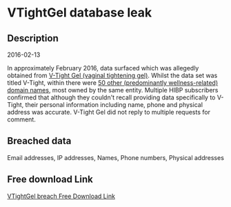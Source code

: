 # VTightGel database leak

## Description

2016-02-13

In approximately February 2016, data surfaced which was allegedly obtained from <a href="http://vtightgel.com/" target="_blank" rel="noopener">V-Tight Gel (vaginal tightening gel)</a>. Whilst the data set was titled V-Tight, within there were <a href="https://pastebin.com/raw/pN7nyjJ7" target="_blank" rel="noopener">50 other (predominantly wellness-related) domain names</a>, most owned by the same entity. Multiple HIBP subscribers confirmed that although they couldn't recall providing data specifically to V-Tight, their personal information including name, phone and physical address was accurate. V-Tight Gel did not reply to multiple requests for comment.

## Breached data

Email addresses, IP addresses, Names, Phone numbers, Physical addresses

## Free download Link

[VTightGel breach Free Download Link](https://tinyurl.com/2b2k277t)